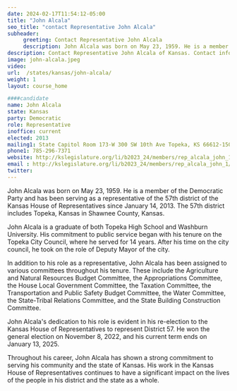 ```yaml
---
date: 2024-02-17T11:54:12-05:00
title: "John Alcala"
seo_title: "contact Representative John Alcala"
subheader:
     greeting: Contact Representative John Alcala
     description: John Alcala was born on May 23, 1959. He is a member of the Democratic Party and has been serving as a representative of the 57th district of the Kansas House of Representatives since January 14, 2013. The 57th district includes Topeka, Kansas in Shawnee County, Kansas.
description: Contact Representative John Alcala of Kansas. Contact information for John Alcala includes email address, phone number, and mailing address.
image: john-alcala.jpeg
video:
url:  /states/kansas/john-alcala/
weight: 1
layout: course_home

####candidate
name: John Alcala
state: Kansas
party: Democratic
role: Representative
inoffice: current
elected: 2013
mailing1: State Capitol Room 173-W 300 SW 10th Ave Topeka, KS 66612-1504
phone1: 785-296-7371
website: http://kslegislature.org/li/b2023_24/members/rep_alcala_john_1/
email : http://kslegislature.org/li/b2023_24/members/rep_alcala_john_1/
twitter:
---
```


John Alcala was born on May 23, 1959. He is a member of the Democratic Party and has been serving as a representative of the 57th district of the Kansas House of Representatives since January 14, 2013. The 57th district includes Topeka, Kansas in Shawnee County, Kansas.

John Alcala is a graduate of both Topeka High School and Washburn University. His commitment to public service began with his tenure on the Topeka City Council, where he served for 14 years. After his time on the city council, he took on the role of Deputy Mayor of the city.

In addition to his role as a representative, John Alcala has been assigned to various committees throughout his tenure. These include the Agriculture and Natural Resources Budget Committee, the Appropriations Committee, the House Local Government Committee, the Taxation Committee, the Transportation and Public Safety Budget Committee, the Water Committee, the State-Tribal Relations Committee, and the State Building Construction Committee.

John Alcala's dedication to his role is evident in his re-election to the Kansas House of Representatives to represent District 57. He won the general election on November 8, 2022, and his current term ends on January 13, 2025.

Throughout his career, John Alcala has shown a strong commitment to serving his community and the state of Kansas. His work in the Kansas House of Representatives continues to have a significant impact on the lives of the people in his district and the state as a whole.
